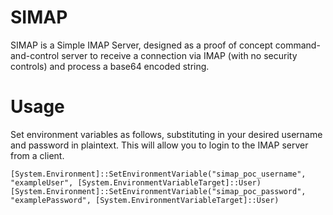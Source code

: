 # SIMAP

SIMAP is a Simple IMAP Server, designed as a proof of concept command-and-control server to receive a connection via IMAP (with no security controls) and process a base64 encoded string.

# Usage

Set environment variables as follows, substituting in your desired username and password in plaintext. This will allow you to login to the IMAP server from a client.

```
[System.Environment]::SetEnvironmentVariable("simap_poc_username", "exampleUser", [System.EnvironmentVariableTarget]::User)
[System.Environment]::SetEnvironmentVariable("simap_poc_password", "examplePassword", [System.EnvironmentVariableTarget]::User)
```